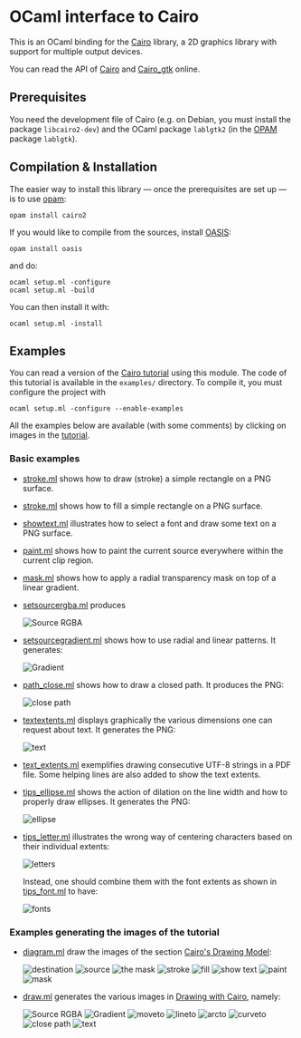 OCaml interface to Cairo
========================

This is an OCaml binding for the
[Cairo](http://www.cairographics.org/) library, a 2D graphics library
with support for multiple output devices.

You can read the API of
[Cairo](http://cairo.forge.ocamlcore.org/tutorial/Cairo.html) and
[Cairo_gtk](http://cairo.forge.ocamlcore.org/tutorial/Cairo_gtk.html)
online.

Prerequisites
-------------

You need the development file of Cairo (e.g. on Debian, you must
install the package ``libcairo2-dev``) and the OCaml package
``lablgtk2`` (in the [OPAM](http://opam.ocamlpro.com/) package
``lablgtk``).

Compilation & Installation
--------------------------

The easier way to install this library — once the prerequisites are set
up — is to use [opam](http://opam.ocaml.org/):

    opam install cairo2

If you would like to compile from the sources, install
[OASIS](http://oasis.forge.ocamlcore.org/):

    opam install oasis

and do:

    ocaml setup.ml -configure
	ocaml setup.ml -build

You can then install it with:

	ocaml setup.ml -install


Examples
--------

You can read a version of the
[Cairo tutorial](http://cairo.forge.ocamlcore.org/tutorial/) using
this module.  The code of this tutorial is available in the
``examples/`` directory.  To compile it, you must configure the
project with

    ocaml setup.ml -configure --enable-examples

All the examples below are available (with some comments) by clicking
on images in the [tutorial](http://cairo.forge.ocamlcore.org/tutorial/).

### Basic examples

- [stroke.ml](examples/stroke.ml) shows how to draw (stroke) a simple
  rectangle on a PNG surface.
- [stroke.ml](examples/stroke.ml) shows how to fill a simple
  rectangle on a PNG surface.
- [showtext.ml](examples/showtext.ml) illustrates how to select a font
  and draw some text on a PNG surface.
- [paint.ml](examples/paint.ml) shows how to paint the current source
  everywhere within the current clip region.
- [mask.ml](examples/mask.ml) shows how to apply a radial transparency
  mask on top of a linear gradient.
- [setsourcergba.ml](examples/setsourcergba.ml) produces

  ![Source RGBA](http://cairo.forge.ocamlcore.org/tutorial/setsourcergba.png)

- [setsourcegradient.ml](examples/setsourcegradient.ml) shows how to use
  radial and linear patterns.  It generates:

  ![Gradient](http://cairo.forge.ocamlcore.org/tutorial/setsourcegradient.png)

- [path_close.ml](examples/path_close.ml) shows how to draw a closed
  path.  It produces the PNG:

  ![close path](http://cairo.forge.ocamlcore.org/tutorial/path-close.png)

- [textextents.ml](examples/textextents.ml) displays graphically the various
  dimensions one can request about text.  It generates the PNG:

  ![text](http://cairo.forge.ocamlcore.org/tutorial/textextents.png)

- [text_extents.ml](examples/text_extents.ml) exemplifies drawing
  consecutive UTF-8 strings in a PDF file.  Some helping lines are
  also added to show the text extents.

- [tips_ellipse.ml](examples/tips_ellipse.ml) shows the action of
  dilation on the line width and how to properly draw ellipses.
  It generates the PNG:

  ![ellipse](http://cairo.forge.ocamlcore.org/tutorial/tips_ellipse.png)

- [tips_letter.ml](examples/tips_letter.ml) illustrates the wrong way
  of centering characters based on their individual extents:

  ![letters](http://cairo.forge.ocamlcore.org/tutorial/tips_letter.png)

  Instead, one should combine them with the font extents as shown in
  [tips_font.ml](examples/tips_font.ml) to have:

  ![fonts](http://cairo.forge.ocamlcore.org/tutorial/tips_font.png)


### Examples generating the images of the tutorial

- [diagram.ml](examples/diagram.ml) draw the images of the section
  [Cairo's Drawing Model](http://cairo.forge.ocamlcore.org/tutorial/#drawing_model):

  ![destination](http://cairo.forge.ocamlcore.org/tutorial/destination.png)
  ![source](http://cairo.forge.ocamlcore.org/tutorial/source.png)
  ![the mask](http://cairo.forge.ocamlcore.org/tutorial/the-mask.png)
  ![stroke](http://cairo.forge.ocamlcore.org/tutorial/stroke.png)
  ![fill](http://cairo.forge.ocamlcore.org/tutorial/fill.png)
  ![show text](http://cairo.forge.ocamlcore.org/tutorial/showtext.png)
  ![paint](http://cairo.forge.ocamlcore.org/tutorial/paint.png)
  ![mask](http://cairo.forge.ocamlcore.org/tutorial/mask.png)

- [draw.ml](examples/draw.ml) generates the various images in
  [Drawing with Cairo](http://cairo.forge.ocamlcore.org/tutorial/#drawing_with_cairo), namely:

  ![Source RGBA](http://cairo.forge.ocamlcore.org/tutorial/setsourcergba.png)
  ![Gradient](http://cairo.forge.ocamlcore.org/tutorial/setsourcegradient.png)
  ![moveto](http://cairo.forge.ocamlcore.org/tutorial/path-moveto.png)
  ![lineto](http://cairo.forge.ocamlcore.org/tutorial/path-lineto.png)
  ![arcto](http://cairo.forge.ocamlcore.org/tutorial/path-arcto.png)
  ![curveto](http://cairo.forge.ocamlcore.org/tutorial/path-curveto.png)
  ![close path](http://cairo.forge.ocamlcore.org/tutorial/path-close.png)
  ![text](http://cairo.forge.ocamlcore.org/tutorial/textextents.png)
